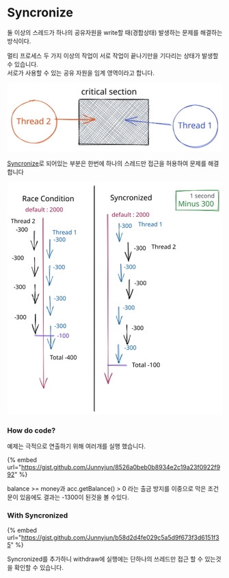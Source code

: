 # Syncronize

둘 이상의 스레드가 하나의 공유자원을 write할 때(경합상태) 발생하는 문제를 해결하는 방식이다.

멀티 프로세스 두 가지 이상의 작업이 서로 작업이 끝나기만을 기다리는 상태가 발생할 수 있습니다.\
서로가 사용할 수 있는 공유 자원을 임계 영역이라고 합니다.

<img src="../../../.gitbook/assets/file.drawing (1) (3).svg" alt="" class="gitbook-drawing">

[Syncronize](../../jvm/sychronization.md)로 되어있는 부분은 한번에  하나의 스레드만 접근을 허용하여 문제를 해결합니다

<img src="../../../.gitbook/assets/file.drawing (1) (2) (2).svg" alt="" class="gitbook-drawing">

### How do code?

예제는 극적으로 연출하기 위해 여러개를 실행 했습니다.

{% embed url="https://gist.github.com/Junnyjun/8526a0beb0b8934e2c19a23f0922f992" %}

balance >= money과 acc.getBalance() > 0 라는 출금 방지를 이중으로 막은 조건문이 있음에도 결과는 -1300이 된것을 볼 수있다.



### With Syncronized

{% embed url="https://gist.github.com/Junnyjun/b58d2d4fe029c5a5d9f673f3d6151f35" %}

Syncronized를 추가하니 withdraw에  실행에는  단하나의 쓰레드만 접근 할 수 있는것을 확인할 수 있습니다.



